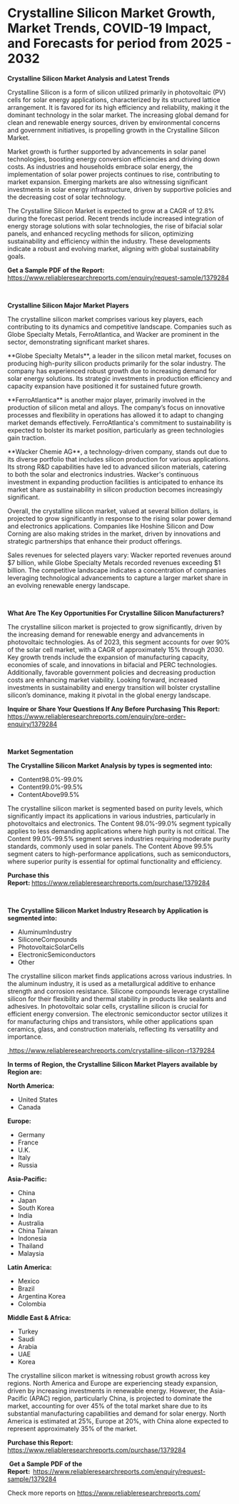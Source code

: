 <p><h1>Crystalline Silicon Market Growth, Market Trends, COVID-19 Impact, and Forecasts for period from 2025 - 2032</h1></p><p><strong>Crystalline Silicon Market Analysis and Latest Trends</strong></p>
<p><p>Crystalline Silicon is a form of silicon utilized primarily in photovoltaic (PV) cells for solar energy applications, characterized by its structured lattice arrangement. It is favored for its high efficiency and reliability, making it the dominant technology in the solar market. The increasing global demand for clean and renewable energy sources, driven by environmental concerns and government initiatives, is propelling growth in the Crystalline Silicon Market.</p><p>Market growth is further supported by advancements in solar panel technologies, boosting energy conversion efficiencies and driving down costs. As industries and households embrace solar energy, the implementation of solar power projects continues to rise, contributing to market expansion. Emerging markets are also witnessing significant investments in solar energy infrastructure, driven by supportive policies and the decreasing cost of solar technology.</p><p>The Crystalline Silicon Market is expected to grow at a CAGR of 12.8% during the forecast period. Recent trends include increased integration of energy storage solutions with solar technologies, the rise of bifacial solar panels, and enhanced recycling methods for silicon, optimizing sustainability and efficiency within the industry. These developments indicate a robust and evolving market, aligning with global sustainability goals.</p></p>
<p><strong>Get a Sample PDF of the Report:&nbsp;</strong> <a href="https://www.reliableresearchreports.com/enquiry/request-sample/1379284?utm_campaign=2286&utm_medium=2&utm_source=Github&utm_content=ia&utm_term=31032025&utm_id=crystalline-silicon">https://www.reliableresearchreports.com/enquiry/request-sample/1379284</a></p>
<p>&nbsp;</p>
<p><strong>Crystalline Silicon Major Market Players</strong></p>
<p><p>The crystalline silicon market comprises various key players, each contributing to its dynamics and competitive landscape. Companies such as Globe Specialty Metals, FerroAtlantica, and Wacker are prominent in the sector, demonstrating significant market shares.</p><p>**Globe Specialty Metals**, a leader in the silicon metal market, focuses on producing high-purity silicon products primarily for the solar industry. The company has experienced robust growth due to increasing demand for solar energy solutions. Its strategic investments in production efficiency and capacity expansion have positioned it for sustained future growth.</p><p>**FerroAtlantica** is another major player, primarily involved in the production of silicon metal and alloys. The company’s focus on innovative processes and flexibility in operations has allowed it to adapt to changing market demands effectively. FerroAtlantica's commitment to sustainability is expected to bolster its market position, particularly as green technologies gain traction.</p><p>**Wacker Chemie AG**, a technology-driven company, stands out due to its diverse portfolio that includes silicon production for various applications. Its strong R&D capabilities have led to advanced silicon materials, catering to both the solar and electronics industries. Wacker's continuous investment in expanding production facilities is anticipated to enhance its market share as sustainability in silicon production becomes increasingly significant.</p><p>Overall, the crystalline silicon market, valued at several billion dollars, is projected to grow significantly in response to the rising solar power demand and electronics applications. Companies like Hoshine Silicon and Dow Corning are also making strides in the market, driven by innovations and strategic partnerships that enhance their product offerings.</p><p>Sales revenues for selected players vary: Wacker reported revenues around $7 billion, while Globe Specialty Metals recorded revenues exceeding $1 billion. The competitive landscape indicates a concentration of companies leveraging technological advancements to capture a larger market share in an evolving renewable energy landscape.</p></p>
<p>&nbsp;</p>
<p><strong>What Are The Key Opportunities For Crystalline Silicon Manufacturers?</strong></p>
<p><p>The crystalline silicon market is projected to grow significantly, driven by the increasing demand for renewable energy and advancements in photovoltaic technologies. As of 2023, this segment accounts for over 90% of the solar cell market, with a CAGR of approximately 15% through 2030. Key growth trends include the expansion of manufacturing capacity, economies of scale, and innovations in bifacial and PERC technologies. Additionally, favorable government policies and decreasing production costs are enhancing market viability. Looking forward, increased investments in sustainability and energy transition will bolster crystalline silicon’s dominance, making it pivotal in the global energy landscape.</p></p>
<p><strong>Inquire or Share Your Questions If Any Before Purchasing This Report:</strong> <a href="https://www.reliableresearchreports.com/enquiry/pre-order-enquiry/1379284?utm_campaign=2286&utm_medium=2&utm_source=Github&utm_content=ia&utm_term=31032025&utm_id=crystalline-silicon">https://www.reliableresearchreports.com/enquiry/pre-order-enquiry/1379284</a></p>
<p>&nbsp;</p>
<p><strong>Market Segmentation</strong></p>
<p><strong>The Crystalline Silicon Market Analysis by types is segmented into:</strong></p>
<p><ul><li>Content98.0%-99.0%</li><li>Content99.0%-99.5%</li><li>ContentAbove99.5%</li></ul></p>
<p><p>The crystalline silicon market is segmented based on purity levels, which significantly impact its applications in various industries, particularly in photovoltaics and electronics. The Content 98.0%-99.0% segment typically applies to less demanding applications where high purity is not critical. The Content 99.0%-99.5% segment serves industries requiring moderate purity standards, commonly used in solar panels. The Content Above 99.5% segment caters to high-performance applications, such as semiconductors, where superior purity is essential for optimal functionality and efficiency.</p></p>
<p><strong>Purchase this Report:&nbsp;</strong><a href="https://www.reliableresearchreports.com/purchase/1379284?utm_campaign=2286&utm_medium=2&utm_source=Github&utm_content=ia&utm_term=31032025&utm_id=crystalline-silicon">https://www.reliableresearchreports.com/purchase/1379284</a></p>
<p>&nbsp;</p>
<p><strong>The Crystalline Silicon Market Industry Research by Application is segmented into:</strong></p>
<p><ul><li>AluminumIndustry</li><li>SiliconeCompounds</li><li>PhotovoltaicSolarCells</li><li>ElectronicSemiconductors</li><li>Other</li></ul></p>
<p><p>The crystalline silicon market finds applications across various industries. In the aluminum industry, it is used as a metallurgical additive to enhance strength and corrosion resistance. Silicone compounds leverage crystalline silicon for their flexibility and thermal stability in products like sealants and adhesives. In photovoltaic solar cells, crystalline silicon is crucial for efficient energy conversion. The electronic semiconductor sector utilizes it for manufacturing chips and transistors, while other applications span ceramics, glass, and construction materials, reflecting its versatility and importance.</p></p>
<p><a href="https://www.reliableresearchreports.com/crystalline-silicon-r1379284?utm_campaign=2286&utm_medium=2&utm_source=Github&utm_content=ia&utm_term=31032025&utm_id=crystalline-silicon">&nbsp;https://www.reliableresearchreports.com/crystalline-silicon-r1379284</a></p>
<p><strong>In terms of Region, the Crystalline Silicon Market Players available by Region are:</strong></p>
<p>
    <p> <strong> North America: </strong>
        <ul>
            <li>United States</li>
            <li>Canada</li>
        </ul>
        </p> 
    <p> <strong> Europe: </strong>
        <ul>
            <li>Germany</li>
            <li>France</li>
            <li>U.K.</li>
            <li>Italy</li>
            <li>Russia</li>
        </ul>
        </p> 
    <p> <strong> Asia-Pacific: </strong>
        <ul>
            <li>China</li>
            <li>Japan</li>
            <li>South Korea</li>
            <li>India</li>
            <li>Australia</li>
            <li>China Taiwan</li>
            <li>Indonesia</li>
            <li>Thailand</li>
            <li>Malaysia</li>
        </ul>
        </p> 
    <p> <strong> Latin America: </strong>
        <ul>
            <li>Mexico</li>
            <li>Brazil</li>
            <li>Argentina Korea</li>
            <li>Colombia</li>
        </ul>
        </p> 
    <p> <strong> Middle East & Africa: </strong>
        <ul>
            <li>Turkey</li>
            <li>Saudi</li>
            <li>Arabia</li>
            <li>UAE</li>
            <li>Korea</li>
        </ul>
    </p>
    </p>
<p><p>The crystalline silicon market is witnessing robust growth across key regions. North America and Europe are experiencing steady expansion, driven by increasing investments in renewable energy. However, the Asia-Pacific (APAC) region, particularly China, is projected to dominate the market, accounting for over 45% of the total market share due to its substantial manufacturing capabilities and demand for solar energy. North America is estimated at 25%, Europe at 20%, with China alone expected to represent approximately 35% of the market.</p></p>
<p><strong>Purchase this Report: </strong><a href="https://www.reliableresearchreports.com/purchase/1379284?utm_campaign=2286&utm_medium=2&utm_source=Github&utm_content=ia&utm_term=31032025&utm_id=crystalline-silicon">https://www.reliableresearchreports.com/purchase/1379284</a></p>
<p>&nbsp;<strong>Get a Sample PDF of the Report:&nbsp;&nbsp;</strong><a href="https://www.reliableresearchreports.com/enquiry/request-sample/1379284?utm_campaign=2286&utm_medium=2&utm_source=Github&utm_content=ia&utm_term=31032025&utm_id=crystalline-silicon">https://www.reliableresearchreports.com/enquiry/request-sample/1379284</a></p>
<p><strong></strong></p>
<p>Check more reports on <a href="https://www.reliableresearchreports.com/?utm_campaign=2286&utm_medium=2&utm_source=Github&utm_content=ia&utm_term=31032025&utm_id=crystalline-silicon">https://www.reliableresearchreports.com/</a></p>